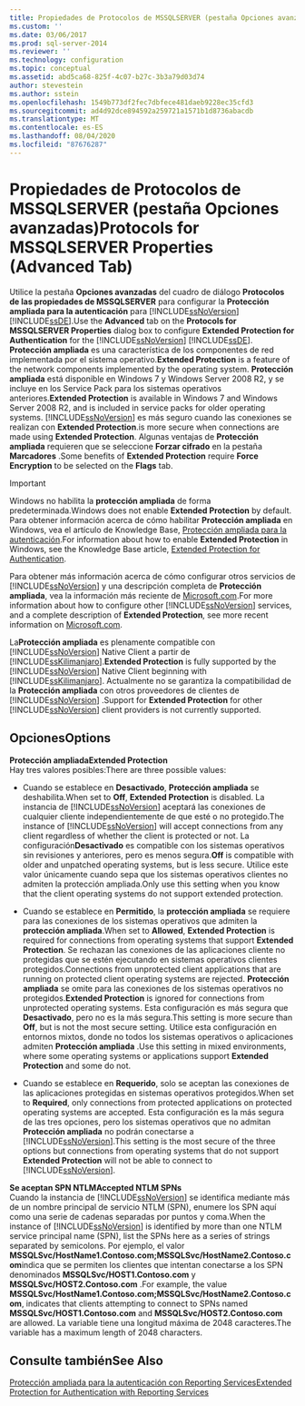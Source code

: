 ```yaml
---
title: Propiedades de Protocolos de MSSQLSERVER (pestaña Opciones avanzadas) | Microsoft Docs
ms.custom: ''
ms.date: 03/06/2017
ms.prod: sql-server-2014
ms.reviewer: ''
ms.technology: configuration
ms.topic: conceptual
ms.assetid: abd5ca68-825f-4c07-b27c-3b3a79d03d74
author: stevestein
ms.author: sstein
ms.openlocfilehash: 1549b773df2fec7dbfece481daeb9228ec35cfd3
ms.sourcegitcommit: ad4d92dce894592a259721a1571b1d8736abacdb
ms.translationtype: MT
ms.contentlocale: es-ES
ms.lasthandoff: 08/04/2020
ms.locfileid: "87676287"
---
```

# <a name="protocols-for-mssqlserver-properties-advanced-tab"></a><span data-ttu-id="648cd-102">Propiedades de Protocolos de MSSQLSERVER (pestaña Opciones avanzadas)</span><span class="sxs-lookup"><span data-stu-id="648cd-102">Protocols for MSSQLSERVER Properties (Advanced Tab)</span></span>
  <span data-ttu-id="648cd-103">Utilice la pestaña **Opciones avanzadas** del cuadro de diálogo **Protocolos de las propiedades de MSSQLSERVER** para configurar la **Protección ampliada para la autenticación** para [!INCLUDE[ssNoVersion](../../includes/ssnoversion-md.md)] [!INCLUDE[ssDE](../../includes/ssde-md.md)].</span><span class="sxs-lookup"><span data-stu-id="648cd-103">Use the **Advanced** tab on the **Protocols for MSSQLSERVER Properties** dialog box to configure **Extended Protection for Authentication** for the [!INCLUDE[ssNoVersion](../../includes/ssnoversion-md.md)] [!INCLUDE[ssDE](../../includes/ssde-md.md)].</span></span> <span data-ttu-id="648cd-104">**Protección ampliada** es una característica de los componentes de red implementada por el sistema operativo.</span><span class="sxs-lookup"><span data-stu-id="648cd-104">**Extended Protection** is a feature of the network components implemented by the operating system.</span></span> <span data-ttu-id="648cd-105">**Protección ampliada** está disponible en Windows 7 y Windows Server 2008 R2, y se incluye en los Service Pack para los sistemas operativos anteriores.</span><span class="sxs-lookup"><span data-stu-id="648cd-105">**Extended Protection** is available in Windows 7 and Windows Server 2008 R2, and is included in service packs for older operating systems.</span></span> [!INCLUDE[ssNoVersion](../../includes/ssnoversion-md.md)] <span data-ttu-id="648cd-106">es más seguro cuando las conexiones se realizan con **Extended Protection**.</span><span class="sxs-lookup"><span data-stu-id="648cd-106">is more secure when connections are made using **Extended Protection**.</span></span> <span data-ttu-id="648cd-107">Algunas ventajas de **Protección ampliada** requieren que se seleccione **Forzar cifrado** en la pestaña **Marcadores** .</span><span class="sxs-lookup"><span data-stu-id="648cd-107">Some benefits of **Extended Protection** require **Force Encryption** to be selected on the **Flags** tab.</span></span>  
  
> [!IMPORTANT]  
>  <span data-ttu-id="648cd-108">Windows no habilita la **protección ampliada** de forma predeterminada.</span><span class="sxs-lookup"><span data-stu-id="648cd-108">Windows does not enable **Extended Protection** by default.</span></span> <span data-ttu-id="648cd-109">Para obtener información acerca de cómo habilitar **Protección ampliada** en Windows, vea el artículo de Knowledge Base, [Protección ampliada para la autenticación](https://go.microsoft.com/fwlink/?LinkId=178431).</span><span class="sxs-lookup"><span data-stu-id="648cd-109">For information about how to enable **Extended Protection** in Windows, see the Knowledge Base article, [Extended Protection for Authentication](https://go.microsoft.com/fwlink/?LinkId=178431).</span></span>  
  
 <span data-ttu-id="648cd-110">Para obtener más información acerca de cómo configurar otros servicios de [!INCLUDE[ssNoVersion](../../includes/ssnoversion-md.md)] y una descripción completa de **Protección ampliada**, vea la información más reciente de [Microsoft.com](https://go.microsoft.com/fwlink/?LinkId=177752).</span><span class="sxs-lookup"><span data-stu-id="648cd-110">For more information about how to configure other [!INCLUDE[ssNoVersion](../../includes/ssnoversion-md.md)] services, and a complete description of **Extended Protection**, see more recent information on [Microsoft.com](https://go.microsoft.com/fwlink/?LinkId=177752).</span></span>  
  
 <span data-ttu-id="648cd-111">La**Protección ampliada** es plenamente compatible con [!INCLUDE[ssNoVersion](../../includes/ssnoversion-md.md)] Native Client a partir de [!INCLUDE[ssKilimanjaro](../../includes/sskilimanjaro-md.md)].</span><span class="sxs-lookup"><span data-stu-id="648cd-111">**Extended Protection** is fully supported by the [!INCLUDE[ssNoVersion](../../includes/ssnoversion-md.md)] Native Client beginning with [!INCLUDE[ssKilimanjaro](../../includes/sskilimanjaro-md.md)].</span></span> <span data-ttu-id="648cd-112">Actualmente no se garantiza la compatibilidad de la **Protección ampliada** con otros proveedores de clientes de [!INCLUDE[ssNoVersion](../../includes/ssnoversion-md.md)] .</span><span class="sxs-lookup"><span data-stu-id="648cd-112">Support for **Extended Protection** for other [!INCLUDE[ssNoVersion](../../includes/ssnoversion-md.md)] client providers is not currently supported.</span></span>  
  
## <a name="options"></a><span data-ttu-id="648cd-113">Opciones</span><span class="sxs-lookup"><span data-stu-id="648cd-113">Options</span></span>  
 <span data-ttu-id="648cd-114">**Protección ampliada**</span><span class="sxs-lookup"><span data-stu-id="648cd-114">**Extended Protection**</span></span>  
 <span data-ttu-id="648cd-115">Hay tres valores posibles:</span><span class="sxs-lookup"><span data-stu-id="648cd-115">There are three possible values:</span></span>  
  
-   <span data-ttu-id="648cd-116">Cuando se establece en **Desactivado**, **Protección ampliada** se deshabilita.</span><span class="sxs-lookup"><span data-stu-id="648cd-116">When set to **Off**, **Extended Protection** is disabled.</span></span> <span data-ttu-id="648cd-117">La instancia de [!INCLUDE[ssNoVersion](../../includes/ssnoversion-md.md)] aceptará las conexiones de cualquier cliente independientemente de que esté o no protegido.</span><span class="sxs-lookup"><span data-stu-id="648cd-117">The instance of [!INCLUDE[ssNoVersion](../../includes/ssnoversion-md.md)] will accept connections from any client regardless of whether the client is protected or not.</span></span> <span data-ttu-id="648cd-118">La configuración**Desactivado** es compatible con los sistemas operativos sin revisiones y anteriores, pero es menos segura.</span><span class="sxs-lookup"><span data-stu-id="648cd-118">**Off** is compatible with older and unpatched operating systems, but is less secure.</span></span> <span data-ttu-id="648cd-119">Utilice este valor únicamente cuando sepa que los sistemas operativos clientes no admiten la protección ampliada.</span><span class="sxs-lookup"><span data-stu-id="648cd-119">Only use this setting when you know that the client operating systems do not support extended protection.</span></span>  
  
-   <span data-ttu-id="648cd-120">Cuando se establece en **Permitido**, la **protección ampliada** se requiere para las conexiones de los sistemas operativos que admiten la **protección ampliada**.</span><span class="sxs-lookup"><span data-stu-id="648cd-120">When set to **Allowed**, **Extended Protection** is required for connections from operating systems that support **Extended Protection**.</span></span> <span data-ttu-id="648cd-121">Se rechazan las conexiones de las aplicaciones cliente no protegidas que se estén ejecutando en sistemas operativos clientes protegidos.</span><span class="sxs-lookup"><span data-stu-id="648cd-121">Connections from unprotected client applications that are running on protected client operating systems are rejected.</span></span> <span data-ttu-id="648cd-122">**Protección ampliada** se omite para las conexiones de los sistemas operativos no protegidos.</span><span class="sxs-lookup"><span data-stu-id="648cd-122">**Extended Protection** is ignored for connections from unprotected operating systems.</span></span> <span data-ttu-id="648cd-123">Esta configuración es más segura que **Desactivado**, pero no es la más segura.</span><span class="sxs-lookup"><span data-stu-id="648cd-123">This setting is more secure than **Off**, but is not the most secure setting.</span></span> <span data-ttu-id="648cd-124">Utilice esta configuración en entornos mixtos, donde no todos los sistemas operativos o aplicaciones admiten **Protección ampliada** .</span><span class="sxs-lookup"><span data-stu-id="648cd-124">Use this setting in mixed environments, where some operating systems or applications support **Extended Protection** and some do not.</span></span>  
  
-   <span data-ttu-id="648cd-125">Cuando se establece en **Requerido**, solo se aceptan las conexiones de las aplicaciones protegidas en sistemas operativos protegidos.</span><span class="sxs-lookup"><span data-stu-id="648cd-125">When set to **Required**, only connections from protected applications on protected operating systems are accepted.</span></span> <span data-ttu-id="648cd-126">Esta configuración es la más segura de las tres opciones, pero los sistemas operativos que no admitan **Protección ampliada** no podrán conectarse a [!INCLUDE[ssNoVersion](../../includes/ssnoversion-md.md)].</span><span class="sxs-lookup"><span data-stu-id="648cd-126">This setting is the most secure of the three options but connections from operating systems that do not support **Extended Protection** will not be able to connect to [!INCLUDE[ssNoVersion](../../includes/ssnoversion-md.md)].</span></span>  
  
 <span data-ttu-id="648cd-127">**Se aceptan SPN NTLM**</span><span class="sxs-lookup"><span data-stu-id="648cd-127">**Accepted NTLM SPNs**</span></span>  
 <span data-ttu-id="648cd-128">Cuando la instancia de [!INCLUDE[ssNoVersion](../../includes/ssnoversion-md.md)] se identifica mediante más de un nombre principal de servicio NTLM (SPN), enumere los SPN aquí como una serie de cadenas separadas por puntos y coma.</span><span class="sxs-lookup"><span data-stu-id="648cd-128">When the instance of [!INCLUDE[ssNoVersion](../../includes/ssnoversion-md.md)] is identified by more than one NTLM service principal name (SPN), list the SPNs here as a series of strings separated by semicolons.</span></span> <span data-ttu-id="648cd-129">Por ejemplo, el valor **MSSQLSvc/HostName1.Contoso.com;MSSQLSvc/HostName2.Contoso.com**indica que se permiten los clientes que intentan conectarse a los SPN denominados **MSSQLSvc/HOST1.Contoso.com** y **MSSQLSvc/HOST2.Contoso.com** .</span><span class="sxs-lookup"><span data-stu-id="648cd-129">For example, the value **MSSQLSvc/HostName1.Contoso.com;MSSQLSvc/HostName2.Contoso.com**, indicates that clients attempting to connect to SPNs named **MSSQLSvc/HOST1.Contoso.com** and **MSSQLSvc/HOST2.Contoso.com** are allowed.</span></span> <span data-ttu-id="648cd-130">La variable tiene una longitud máxima de 2048 caracteres.</span><span class="sxs-lookup"><span data-stu-id="648cd-130">The variable has a maximum length of 2048 characters.</span></span>  
  
## <a name="see-also"></a><span data-ttu-id="648cd-131">Consulte también</span><span class="sxs-lookup"><span data-stu-id="648cd-131">See Also</span></span>  
 [<span data-ttu-id="648cd-132">Protección ampliada para la autenticación con Reporting Services</span><span class="sxs-lookup"><span data-stu-id="648cd-132">Extended Protection for Authentication with Reporting Services</span></span>](../../reporting-services/security/extended-protection-for-authentication-with-reporting-services.md)  
  
  
